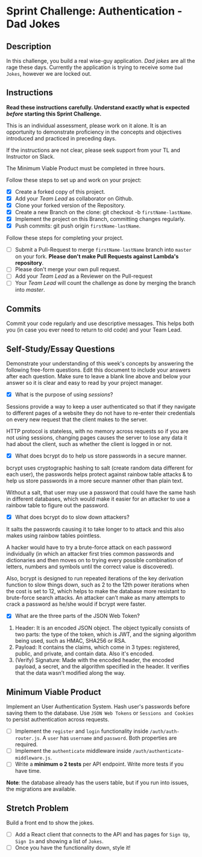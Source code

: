 # Sprint Challenge: Authentication - Dad Jokes

## Description

In this challenge, you build a real wise-guy application. _Dad jokes_ are all the rage these days. Currently the application is trying to receive some `Dad Jokes`, however we are locked out.

## Instructions

**Read these instructions carefully. Understand exactly what is expected _before_ starting this Sprint Challenge.**

This is an individual assessment, please work on it alone. It is an opportunity to demonstrate proficiency in the concepts and objectives introduced and practiced in preceding days.

If the instructions are not clear, please seek support from your TL and Instructor on Slack.

The Minimum Viable Product must be completed in three hours.

Follow these steps to set up and work on your project:

- [X] Create a forked copy of this project.
- [X] Add your _Team Lead_ as collaborator on Github.
- [X] Clone your forked version of the Repository.
- [X] Create a new Branch on the clone: git checkout -b `firstName-lastName`.
- [X] Implement the project on this Branch, committing changes regularly.
- [X] Push commits: git push origin `firstName-lastName`.

Follow these steps for completing your project.

- [ ] Submit a Pull-Request to merge `firstName-lastName` branch into `master` on your fork. **Please don't make Pull Requests against Lambda's repository**.
- [ ] Please don't merge your own pull request.
- [ ] Add your _Team Lead_ as a Reviewer on the Pull-request
- [ ] Your _Team Lead_ will count the challenge as done by merging the branch into _master_.

## Commits

Commit your code regularly and use descriptive messages. This helps both you (in case you ever need to return to old code) and your Team Lead.

## Self-Study/Essay Questions

Demonstrate your understanding of this week's concepts by answering the following free-form questions. Edit this document to include your answers after each question. Make sure to leave a blank line above and below your answer so it is clear and easy to read by your project manager.



- [X] What is the purpose of using _sessions_?

Sessions provide a way to keep a user authenticated so that if they navigate to different pages of a website they do not have to re-enter their credentials on every new request that the client makes to the server. 

HTTP protocol is stateless, with no memory across requests so if you are not using sessions, changing pages causes the server to lose any data it had about the client, such as whether the client is logged in or not.

- [X] What does bcrypt do to help us store passwords in a secure manner.

bcrypt uses cryptographic hashing to salt (create random data different for each user), the passwords helps protect against rainbow table attacks & to help us store passwords in a more secure manner other than plain text.

Without a salt, that user may use a password that could have the same hash in different databases, which would make it easier for an attacker to use a rainbow table to figure out the password.

- [X] What does bcrypt do to slow down attackers?

It salts the passwords causing it to take longer to to attack and this also makes using rainbow tables pointless. 

A hacker would have to try a brute-force attack on each password individually (in which an attacker first tries common passwords and dictionaries and then moves on to trying every possible combination of letters, numbers and symbols until the correct value is discovered). 

Also, bcrypt is designed to run repeated iterations of the key derivation function to slow things down, such as 2 to the 12th power iterations when the cost is set to 12, which helps to make the database more resistant to brute-force search attacks. An attacker can’t make as many attempts to crack a password as he/she would if bcrypt were faster.

- [X] What are the three parts of the JSON Web Token?

1. Header: It is an encoded JSON object. The object typically consists of two parts: the type of the token, which is JWT, and the signing algorithm being used, such as HMAC, SHA256 or RSA.
2. Payload: It contains the claims, which come in 3 types: registered, public, and private, and contain data. Also it's encoded.
3. (Verify) Signature: Made with the encoded header, the encoded payload, a secret, and the algorithm specified in the header. It verifies that the data wasn’t modified along the way.

## Minimum Viable Product

Implement an User Authentication System. Hash user's passwords before saving them to the database. Use `JSON Web Tokens` or `Sessions and Cookies` to persist authentication across requests.

- [ ] Implement the `register` and `login` functionality inside `/auth/auth-router.js`. A `user` has `username` and `password`. Both properties are required.
- [ ] Implement the `authenticate` middleware inside `/auth/authenticate-middleware.js`.
- [ ] Write a **minimum o 2 tests** per API endpoint. Write more tests if you have time.

**Note**: the database already has the users table, but if you run into issues, the migrations are available.

## Stretch Problem

Build a front end to show the jokes.

- [ ] Add a React client that connects to the API and has pages for `Sign Up`, `Sign In` and showing a list of `Jokes`.
- [ ] Once you have the functionality down, style it!
